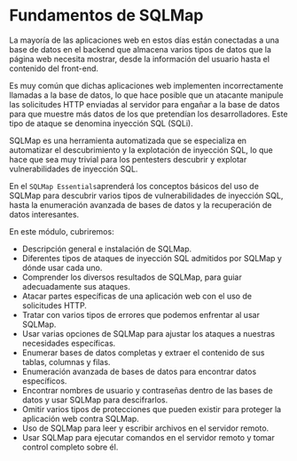 # Fundamentos de SQLMap

La mayoría de las aplicaciones web en estos días están conectadas a una base de datos en el backend que almacena varios tipos de datos que la página web necesita mostrar, desde la información del usuario hasta el contenido del front-end.

Es muy común que dichas aplicaciones web implementen incorrectamente llamadas a la base de datos, lo que hace posible que un atacante manipule las solicitudes HTTP enviadas al servidor para engañar a la base de datos para que muestre más datos de los que pretendían los desarrolladores. Este tipo de ataque se denomina inyección SQL (SQLi).

SQLMap es una herramienta automatizada que se especializa en automatizar el descubrimiento y la explotación de inyección SQL, lo que hace que sea muy trivial para los pentesters descubrir y explotar vulnerabilidades de inyección SQL.

En el `SQLMap Essentials`aprenderá los conceptos básicos del uso de SQLMap para descubrir varios tipos de vulnerabilidades de inyección SQL, hasta la enumeración avanzada de bases de datos y la recuperación de datos interesantes.



En este módulo, cubriremos:

* Descripción general e instalación de SQLMap.
* Diferentes tipos de ataques de inyección SQL admitidos por SQLMap y dónde usar cada uno.
* Comprender los diversos resultados de SQLMap, para guiar adecuadamente sus ataques.
* Atacar partes específicas de una aplicación web con el uso de solicitudes HTTP.
* Tratar con varios tipos de errores que podemos enfrentar al usar SQLMap.
* Usar varias opciones de SQLMap para ajustar los ataques a nuestras necesidades específicas.
* Enumerar bases de datos completas y extraer el contenido de sus tablas, columnas y filas.
* Enumeración avanzada de bases de datos para encontrar datos específicos.
* Encontrar nombres de usuario y contraseñas dentro de las bases de datos y usar SQLMap para descifrarlos.
* Omitir varios tipos de protecciones que pueden existir para proteger la aplicación web contra SQLMap.
* Uso de SQLMap para leer y escribir archivos en el servidor remoto.
* Usar SQLMap para ejecutar comandos en el servidor remoto y tomar control completo sobre él.



